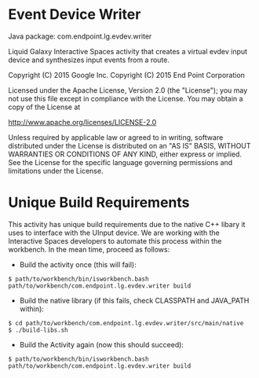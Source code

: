 Event Device Writer
===================

Java package: com.endpoint.lg.evdev.writer

Liquid Galaxy Interactive Spaces activity that creates a virtual evdev input device and synthesizes input events from a route.


Copyright (C) 2015 Google Inc.
Copyright (C) 2015 End Point Corporation

Licensed under the Apache License, Version 2.0 (the "License"); you may not
use this file except in compliance with the License. You may obtain a copy of
the License at

http://www.apache.org/licenses/LICENSE-2.0

Unless required by applicable law or agreed to in writing, software
distributed under the License is distributed on an "AS IS" BASIS, WITHOUT
WARRANTIES OR CONDITIONS OF ANY KIND, either express or implied. See the
License for the specific language governing permissions and limitations under
the License.

Unique Build Requirements
=========================
This activity has unique build requirements due to the native C++ libary it uses to interface with the UInput device. We are working with the Interactive Spaces developers to automate this process within the workbench. In the mean time, proceed as follows:

* Build the activity once (this will fail):
```
$ path/to/workbench/bin/isworkbench.bash path/to/workbench/com.endpoint.lg.evdev.writer build
```
* Build the native library (if this fails, check CLASSPATH and JAVA_PATH within):
```
$ cd path/to/workbench/com.endpoint.lg.evdev.writer/src/main/native
$ ./build-libs.sh
```
* Build the Activity again (now this should succeed):
```
$ path/to/workbench/bin/isworkbench.bash path/to/workbench/com.endpoint.lg.evdev.writer build
```
